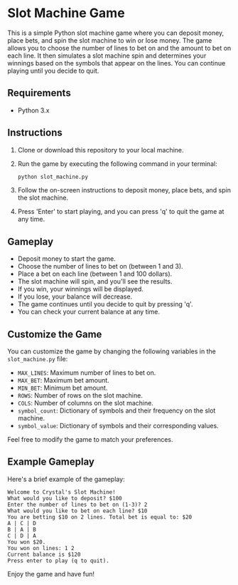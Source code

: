 # Slot Machine Game

This is a simple Python slot machine game where you can deposit money, place bets, and spin the slot machine to win or lose money. The game allows you to choose the number of lines to bet on and the amount to bet on each line. It then simulates a slot machine spin and determines your winnings based on the symbols that appear on the lines. You can continue playing until you decide to quit.

## Requirements

- Python 3.x

## Instructions

1. Clone or download this repository to your local machine.

2. Run the game by executing the following command in your terminal:

   ```bash
   python slot_machine.py
   ```

3. Follow the on-screen instructions to deposit money, place bets, and spin the slot machine.

4. Press 'Enter' to start playing, and you can press 'q' to quit the game at any time.

## Gameplay

- Deposit money to start the game.
- Choose the number of lines to bet on (between 1 and 3).
- Place a bet on each line (between 1 and 100 dollars).
- The slot machine will spin, and you'll see the results.
- If you win, your winnings will be displayed.
- If you lose, your balance will decrease.
- The game continues until you decide to quit by pressing 'q'.
- You can check your current balance at any time.

## Customize the Game

You can customize the game by changing the following variables in the `slot_machine.py` file:

- `MAX_LINES`: Maximum number of lines to bet on.
- `MAX_BET`: Maximum bet amount.
- `MIN_BET`: Minimum bet amount.
- `ROWS`: Number of rows on the slot machine.
- `COLS`: Number of columns on the slot machine.
- `symbol_count`: Dictionary of symbols and their frequency on the slot machine.
- `symbol_value`: Dictionary of symbols and their corresponding values.

Feel free to modify the game to match your preferences.

## Example Gameplay

Here's a brief example of the gameplay:

```
Welcome to Crystal's Slot Machine!
What would you like to deposit? $100
Enter the number of lines to bet on (1-3)? 2
What would you like to bet on each line? $10
You are betting $10 on 2 lines. Total bet is equal to: $20
A | C | D
B | A | B
C | D | A
You won $20.
You won on lines: 1 2
Current balance is $120
Press enter to play (q to quit).
```

Enjoy the game and have fun!
